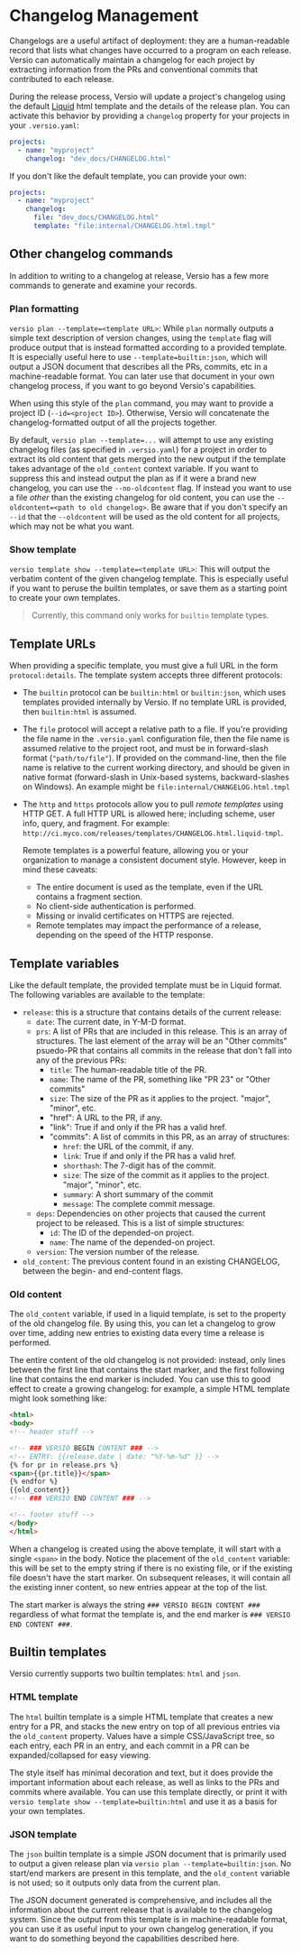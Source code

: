 # Changelog Management

Changelogs are a useful artifact of deployment: they are a
human-readable record that lists what changes have occurred to a program
on each release. Versio can automatically maintain a changelog for each
project by extracting information from the PRs and conventional commits
that contributed to each release.

During the release process, Versio will update a project's changelog
using the default [Liquid](https://shopify.github.io/liquid/) html
template and the details of the release plan. You can activate this
behavior by providing a `changelog` property for your projects in your
`.versio.yaml`:

```yaml
projects:
  - name: "myproject"
    changelog: "dev_docs/CHANGELOG.html"
```

If you don't like the default template, you can provide your own:

```yaml
projects:
  - name: "myproject"
    changelog:
      file: "dev_docs/CHANGELOG.html"
      template: "file:internal/CHANGELOG.html.tmpl"
```

## Other changelog commands

In addition to writing to a changelog at release, Versio has a few more
commands to generate and examine your records.

### Plan formatting

`versio plan --template=<template URL>`: While `plan` normally outputs a
simple text description of version changes, using the `template` flag
will produce output that is instead formatted according to a provided
template. It is especially useful here to use `--template=builtin:json`,
which will output a JSON document that describes all the PRs, commits,
etc in a machine-readable format. You can later use that document in
your own changelog process, if you want to go beyond Versio's
capabilities.

When using this style of the `plan` command, you may want to provide a
project ID (`--id=<project ID>`). Otherwise, Versio will concatenate the
changelog-formatted output of all the projects together.

By default, `versio plan --template=...` will attempt to use any
existing changelog files (as specified in `.versio.yaml`) for a project
in order to extract its old content that gets merged into the new output
if the template takes advantage of the `old_content` context variable.
If you want to suppress this and instead output the plan as if it were a
brand new changelog, you can use the `--no-oldcontent` flag. If instead
you want to use a file _other_ than the existing changelog for old
content, you can use the `--oldcontent=<path to old changelog>`. Be
aware that if you don't specify an `--id` that the `--oldcontent` will
be used as the old content for all projects, which may not be what you
want.

### Show template

`versio template show --template=<template URL>`: This will output the
verbatim content of the given changelog template. This is especially
useful if you want to peruse the builtin templates, or save them as a
starting point to create your own templates.

> Currently, this command only works for `builtin` template types.

## Template URLs

When providing a specific template, you must give a full URL in the form
`protocol:details`. The template system accepts three different
protocols:

- The `builtin` protocol can be `builtin:html` or `builtin:json`, which
  uses templates provided internally by Versio. If no template URL is
  provided, then `builtin:html` is assumed.

- The `file` protocol will accept a relative path to a file. If you're
  providing the file name in the `.versio.yaml` configuration file, then
  the file name is assumed relative to the project root, and must be in
  forward-slash format (`"path/to/file"`). If provided on the
  command-line, then the file name is relative to the current working
  directory, and should be given in native format (forward-slash in
  Unix-based systems, backward-slashes on Windows). An example might be
  `file:internal/CHANGELOG.html.tmpl`

- The `http` and `https` protocols allow you to pull _remote templates_
  using HTTP GET. A full HTTP URL is allowed here; including scheme,
  user info, query, and fragment. For example:
  `http://ci.myco.com/releases/templates/CHANGELOG.html.liquid-tmpl`.

  Remote templates is a powerful feature, allowing you or your
  organization to manage a consistent document style. However, keep in
  mind these caveats:
    - The entire document is used as the template, even if the URL
      contains a fragment section.
    - No client-side authentication is performed.
    - Missing or invalid certificates on HTTPS are rejected.
    - Remote templates may impact the performance of a release,
      depending on the speed of the HTTP response.

## Template variables

Like the default template, the provided template must be in Liquid
format. The following variables are available to the template:

- `release`: this is a structure that contains details of the current
  release:
    - `date`: The current date, in Y-M-D format.
    - `prs`: A list of PRs that are included in this release. This is an
      array of structures. The last element of the array will be an
      "Other commits" psuedo-PR that contains all commits in the release
      that don't fall into any of the previous PRs:
        - `title`: The human-readable title of the PR.
        - `name`: The name of the PR, something like "PR 23" or "Other
          commits"
        - `size`: The size of the PR as it applies to the project.
          "major", "minor", etc.
        - "href": A URL to the PR, if any.
        - "link": True if and only if the PR has a valid href.
        - "commits": A list of commits in this PR, as an array of
          structures:
            - `href`: the URL of the commit, if any.
            - `link`: True if and only if the PR has a valid href.
            - `shorthash`: The 7-digit has of the commit.
            - `size`: The size of the commit as it applies to the
              project. "major", "minor", etc.
            - `summary`: A short summary of the commit
            - `message`: The complete commit message.
    - `deps`: Dependencies on other projects that caused the current
      project to be released. This is a list of simple structures:
        - `id`: The ID of the depended-on project.
        - `name`: The name of the depended-on project.
    - `version`: The version number of the release.
- `old_content`: The previous content found in an existing CHANGELOG,
  between the begin- and end-content flags.

### Old content

The `old_content` variable, if used in a liquid template, is set to the
property of the old changelog file. By using this, you can let a
changelog to grow over time, adding new entries to existing data every
time a release is performed.

The entire content of the old changelog is not provided: instead, only
lines between the first line that contains the start marker, and the
first following line that contains the end marker is included. You can
use this to good effect to create a growing changelog: for example, a
simple HTML template might look something like:

```html
<html>
<body>
<!-- header stuff -->

<!-- ### VERSIO BEGIN CONTENT ### -->
<!-- ENTRY: {{release.date | date: "%Y-%m-%d" }} -->
{% for pr in release.prs %}
<span>{{pr.title}}</span>
{% endfor %}
{{old_content}}
<!-- ### VERSIO END CONTENT ### -->

<!-- footer stuff -->
</body>
</html>
```

When a changelog is created using the above template, it will start with
a single `<span>` in the body. Notice the placement of the `old_content`
variable: this will be set to the empty string if there is no existing
file, or if the existing file doesn't have the start marker. On
subsequent releases, it will contain all the existing inner content, so
new entries appear at the top of the list.

The start marker is always the string `### VERSIO BEGIN CONTENT ###`
regardless of what format the template is, and the end marker is `###
VERSIO END CONTENT ###`.

## Builtin templates

Versio currently supports two builtin templates: `html` and `json`.

### HTML template

The `html` builtin template is a simple HTML template that creates a new
entry for a PR, and stacks the new entry on top of all previous entries
via the `old_content` property. Values have a simple CSS/JavaScript
tree, so each entry, each PR in an entry, and each commit in a PR can be
expanded/collapsed for easy viewing.

The style itself has minimal decoration and text, but it does provide
the important information about each release, as well as links to the
PRs and commits where available. You can use this template directly, or
print it with `versio template show --template=builtin:html` and use it
as a basis for your own templates.

### JSON template

The `json` builtin template is a simple JSON document that is primarily
used to output a given release plan via `versio plan
--template=builtin:json`. No start/end markers are present in this
template, and the `old_content` variable is not used; so it outputs only
data from the current plan.

The JSON document generated is comprehensive, and includes all the
information about the current release that is available to the changelog
system. Since the output from this template is in machine-readable
format, you can use it as useful input to your own changelog generation,
if you want to do something beyond the capabilities described here.
